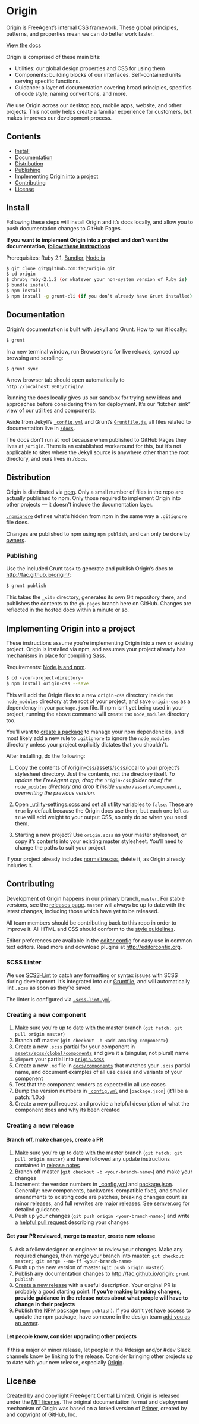 # Origin

Origin is FreeAgent’s internal CSS framework. These global principles, patterns, and properties mean we can do better work faster.

[View the docs](http://fac.github.io/origin/)

Origin is comprised of these main bits:

* Utilities: our global design properties and CSS for using them
* Components: building blocks of our interfaces. Self-contained units serving specific functions.
* Guidance: a layer of documentation covering broad principles, specifics of code style, naming conventions, and more.

We use Origin across our desktop app, mobile apps, website, and other projects. This not only helps create a familiar experience for customers, but makes improves our development process.


## Contents

- [Install](#install)
- [Documentation](#documentation)
- [Distribution](#distribution)
- [Publishing](#publishing)
- [Implementing Origin into a project](#implementing-origin-into-a-project)
- [Contributing](#contributing)
- [License](#license)


## Install

Following these steps will install Origin and it’s docs locally, and allow you to push documentation changes to GitHub Pages.

**If you want to implement Origin into a project and don’t want the documentation, [follow these instructions](#implementing-origin-into-a-project)**

Prerequisites: Ruby 2.1, [Bundler](http://bundler.io/), [Node.js](http://nodejs.org/download/)

```bash
$ git clone git@github.com:fac/origin.git
$ cd origin
$ chruby ruby-2.1.2 (or whatever your non-system version of Ruby is)
$ bundle install
$ npm install
$ npm install -g grunt-cli (if you don’t already have Grunt installed)
```


## Documentation

Origin’s documentation is built with Jekyll and Grunt. How to run it locally:

```bash
$ grunt
```

In a new terminal window, run Browsersync for live reloads, synced up browsing and scrolling:

```bash
$ grunt sync
```

A new browser tab should open automatically to `http://localhost:9001/origin/`.

Running the docs locally gives us our sandbox for trying new ideas and approaches before considering them for deployment. It’s our “kitchen sink” view of our utilities and components.

Aside from Jekyll’s [`_config.yml`](https://github.com/fac/origin/blob/master/_config.yml) and Grunt’s [`Gruntfile.js`](https://github.com/fac/origin/blob/master/Gruntfile.js), all files related to documentation live in [`/docs`](https://github.com/fac/origin/tree/master/docs).

The docs don't run at root because when published to GitHub Pages they lives at `/origin`. There is an established workaround for this, but it’s not applicable to sites where the Jekyll source is anywhere other than the root directory, and ours lives in `/docs`.


## Distribution

Origin is distributed via [npm](https://www.npmjs.com/package/origin-css). Only a small number of files in the repo are actually published to npm. Only those required to implement Origin into other projects — it doesn't include the documentation layer.

[`.npmignore`](https://github.com/fac/origin/blob/master/.npmignore) defines what’s hidden from npm in the same way a `.gitignore` file does.

Changes are published to npm using `npm publish`, and can only be done by [owners](https://www.npmjs.com/package/origin-css/access).


### Publishing

Use the included Grunt task to generate and publish Origin’s docs to http://fac.github.io/origin/:

```bash
$ grunt publish
```

This takes the `_site` directory, generates its own Git repository there, and publishes the contents to the `gh-pages` branch here on GitHub. Changes are reflected in the hosted docs within a minute or so.


## Implementing Origin into a project

These instructions assume you’re implementing Origin into a new or existing project. Origin is installed via npm, and assumes your project already has mechanisms in place for compiling Sass.

Requirements: [Node.js and npm](http://nodejs.org/download/).

```bash
$ cd <your-project-directory>
$ npm install origin-css --save
```

This will add the Origin files to a new `origin-css` directory inside the `node_modules` directory at the root of your project, and save `origin-css` as a dependency in your `package.json` file. If npm isn’t yet being used in your project, running the above command will create the `node_modules` directory too.

You’ll want to [create a package](https://docs.npmjs.com/cli/init) to manage your npm dependencies, and most likely add a new rule to `.gitignore` to ignore the `node_modules` directory unless your project explicitly dictates that you shouldn't.

After installing, do the following:

1. Copy the contents of [/origin-css/assets/scss/local](https://github.com/fac/origin/tree/master/assets/scss/local) to your project’s stylesheet directory. Just the contents, not the directory itself. _To update the FreeAgent app, drag the `origin-css` folder out of the `node_modules` directory and drop it inside `vendor/assets/components`, overwriting the previous version._

2. Open [_utility-settings.scss](https://github.com/fac/origin/blob/master/assets/scss/local/utilities/_utility-settings.scss) and set all utility variables to `false`. These are `true` by default because the Origin docs use them, but each one left as `true` will add weight to your output CSS, so only do so when you need them.

3. Starting a new project? Use `origin.scss` as your master stylesheet, or copy it’s contents into your existing master stylesheet. You’ll need to change the paths to suit your project.

If your project already includes [normalize.css](https://github.com/necolas/normalize.css/), delete it, as Origin already includes it.


## Contributing

Development of Origin happens in our primary branch, `master`. For stable versions, see the [releases page](https://github.com/fac/origin/releases). `master` will always be up to date with the latest changes, including those which have yet to be released.

All team members should be contributing back to this repo in order to improve it. All HTML and CSS should conform to the [style guidelines](http://fac.github.io/origin/code-style/).

Editor preferences are available in the [editor config](https://github.com/fac/origin/blob/master/.editorconfig) for easy use in common text editors. Read more and download plugins at <http://editorconfig.org>.


### SCSS Linter

We use [SCSS-Lint](https://github.com/brigade/scss-lint) to catch any formatting or syntax issues with SCSS during development. It’s integrated into our [Gruntfile](https://github.com/fac/origin/blob/master/Gruntfile.js), and will automatically lint `.scss` as soon as they’re saved.

The linter is configured via [`.scss-lint.yml`](https://github.com/fac/origin/blob/master/.scss-lint.yml).  


### Creating a new component

1. Make sure you're up to date with the master branch (`git fetch; git pull origin master`)
2. Branch off master (`git checkout -b <add-amazing-component>`)
3. Create a new `.scss` partial for your component in [`assets/scss/global/components`](https://github.com/fac/origin/tree/master/assets/scss/global/components) and give it a (singular, not plural) name
4. `@import` your partial into [`origin.scss`](https://github.com/fac/origin/blob/master/assets/scss/origin.scss)
5. Create a new `.md` file in [`docs/components`](https://github.com/fac/origin/tree/master/docs/components) that matches your `.scss` partial name, and document examples of all use cases and variants of your component
6. Test that the component renders as expected in all use cases
7. Bump the version numbers in [`_config.yml`](https://github.com/fac/origin/blob/master/_config.yml) and [`package.json`] (it'll be a patch: 1.0.x)
8. Create a new pull request and provide a helpful description of what the component does and why its been created


### Creating a new release

#### Branch off, make changes, create a PR

1. Make sure you're up to date with the master branch (`git fetch; git pull origin master`) and have followed any update instructions contained in [release notes](https://github.com/fac/origin/releases)
2. Branch off master (`git checkout -b <your-branch-name>`) and make your changes
3. Increment the version numbers in [_config.yml](https://github.com/fac/origin/blob/master/_config.yml) and [package.json](https://github.com/fac/origin/blob/master/package.json). Generally: new components, backwards-compatible fixes, and smaller amendments to existing code are patches, breaking changes count as minor releases, and full rewrites are major releases. See [semver.org](http://semver.org/) for detailed guidance.
4. Push up your changes (`git push origin <your-branch-name>`) and write a [helpful pull request](https://github.com/blog/1943-how-to-write-the-perfect-pull-request) describing your changes

#### Get your PR reviewed, merge to master, create new release

5. Ask a fellow designer or engineer to review your changes. Make any required changes, then merge your branch into master: `git checkout master; git merge --no-ff <your-branch-name>`
6. Push up the new version of master (`git push origin master`).
7. Publish any documentation changes to http://fac.github.io/origin: `grunt publish`
8. [Create a new release](https://help.github.com/articles/creating-releases/) with a useful description. Your original PR is probably a good starting point. **If you’re making breaking changes, provide guidance in the release notes about what people will have to change in their projects**
9. [Publish the NPM package](https://docs.npmjs.com/getting-started/publishing-npm-packages) (`npm publish`). If you don't yet have access to update the npm package, have someone in the design team [add you as an owner](https://docs.npmjs.com/cli/owner).

#### Let people know, consider upgrading other projects

If this a major or minor release, let people in the #design and/or #dev Slack channels know by linking to the release. Consider bringing other projects up to date with your new release, especially [Origin](https://github.com/fac/origin).


## License

Created by and copyright FreeAgent Central Limited. Origin is released under the [MIT license](LICENSE.md). The original documentation format and deployment mechanism of Origin was based on a forked version of [Primer](https://github.com/primer/primer), created by and copyright of GitHub, Inc.
